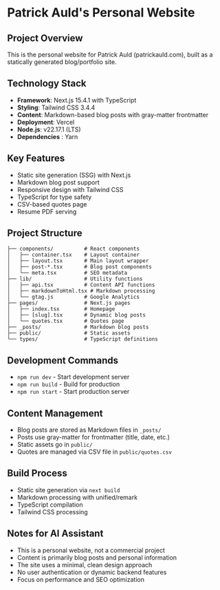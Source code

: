 # Patrick Auld's Personal Website

## Project Overview
This is the personal website for Patrick Auld (patrickauld.com), built as a statically generated blog/portfolio site.

## Technology Stack
- **Framework**: Next.js 15.4.1 with TypeScript
- **Styling**: Tailwind CSS 3.4.4
- **Content**: Markdown-based blog posts with gray-matter frontmatter
- **Deployment**: Vercel
- **Node.js**: v22.17.1 (LTS)
- **Dependencies** : Yarn

## Key Features
- Static site generation (SSG) with Next.js
- Markdown blog post support
- Responsive design with Tailwind CSS
- TypeScript for type safety
- CSV-based quotes page
- Resume PDF serving

## Project Structure
```
├── components/          # React components
│   ├── container.tsx    # Layout container
│   ├── layout.tsx       # Main layout wrapper
│   ├── post-*.tsx       # Blog post components
│   └── meta.tsx         # SEO metadata
├── lib/                 # Utility functions
│   ├── api.tsx          # Content API functions
│   ├── markdownToHtml.tsx # Markdown processing
│   └── gtag.js          # Google Analytics
├── pages/               # Next.js pages
│   ├── index.tsx        # Homepage
│   ├── [slug].tsx       # Dynamic blog posts
│   └── quotes.tsx       # Quotes page
├── _posts/              # Markdown blog posts
├── public/              # Static assets
└── types/               # TypeScript definitions
```

## Development Commands
- `npm run dev` - Start development server
- `npm run build` - Build for production
- `npm run start` - Start production server

## Content Management
- Blog posts are stored as Markdown files in `_posts/`
- Posts use gray-matter for frontmatter (title, date, etc.)
- Static assets go in `public/`
- Quotes are managed via CSV file in `public/quotes.csv`

## Build Process
- Static site generation via `next build`
- Markdown processing with unified/remark
- TypeScript compilation
- Tailwind CSS processing

## Notes for AI Assistant
- This is a personal website, not a commercial project
- Content is primarily blog posts and personal information
- The site uses a minimal, clean design approach
- No user authentication or dynamic backend features
- Focus on performance and SEO optimization
